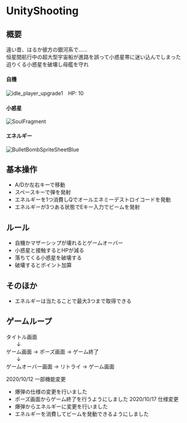 # UnityShooting
## 概要
遠い昔、はるか彼方の銀河系で……  
恒星間航行中の超大型宇宙船が進路を誤って小惑星帯に迷い込んでしまった  
迫りくる小惑星を破壊し母艦を守れ  
#### 自機
![idle_player_upgrade1](https://user-images.githubusercontent.com/66996129/96333582-c2df6280-10a5-11eb-9dde-bac90fa2ab0e.png)　HP: 10  
#### 小惑星
![SoulFragment](https://user-images.githubusercontent.com/66996129/96333647-249fcc80-10a6-11eb-9b3e-3931c163b546.png)  
#### エネルギー
![BulletBombSpriteSheetBlue](https://user-images.githubusercontent.com/66996129/96333612-f0c4a700-10a5-11eb-932d-d8f3d4a55523.png)


## 基本操作
* A/Dか左右キーで移動
* スペースキーで弾を発射
* エネルギーを1つ消費しQでオールエネミーデストロイコードを発動
* エネルギーが3つある状態でEキー入力でビームを発射

## ルール
* 自機かマザーシップが壊れるとゲームオーバー
* 小惑星と接触するとHPが減る  
* 落ちてくる小惑星を破壊する
* 破壊するとポイント加算

## そのほか
* エネルギーは当たることで最大3つまで取得できる　　

## ゲームループ
タイトル画面  
　　↓  
ゲーム画面 → ポーズ画面 → ゲーム終了  
　　↓  
ゲームオーバー画面 → リトライ → ゲーム画面  


2020/10/12 一部機能変更  
* 爆弾の仕様の変更を行いました
* ポーズ画面からゲーム終了を行うようにしました
2020/10/17 仕様変更
* 爆弾からエネルギーに変更を行いました
* エネルギーを消費してビームを発動できるようにしました
